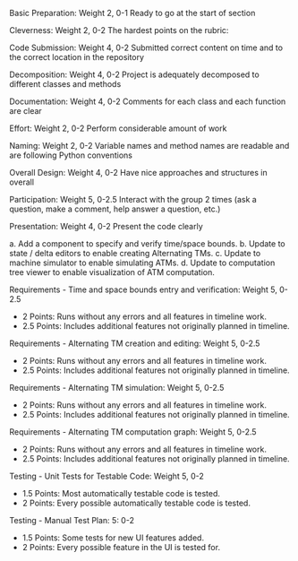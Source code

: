 Basic Preparation: Weight 2, 0-1
Ready to go at the start of section

Cleverness: Weight 2, 0-2
The hardest points on the rubric: 

Code Submission: Weight 4, 0-2
Submitted correct content on time and to the correct location in the repository

Decomposition: Weight 4, 0-2
Project is adequately decomposed to different classes and methods

Documentation: Weight 4, 0-2
Comments for each class and each function are clear

Effort: Weight 2, 0-2
Perform considerable amount of work

Naming: Weight 2, 0-2
Variable names and method names are readable and are following Python conventions

Overall Design: Weight 4, 0-2
Have nice approaches and structures in overall

Participation: Weight 5, 0-2.5
Interact with the group 2 times (ask a question, make a comment, help answer a question, etc.)

Presentation: Weight 4, 0-2
Present the code clearly

a.	Add a component to specify and verify time/space bounds.
b.	Update to state / delta editors to enable creating Alternating TMs.
c.	Update to machine simulator to enable simulating ATMs.
d.	Update to computation tree viewer to enable visualization of ATM computation.


Requirements - Time and space bounds entry and verification: Weight 5, 0-2.5
 * 2 Points: Runs without any errors and all features in timeline work.
 * 2.5 Points: Includes additional features not originally planned in timeline.

Requirements - Alternating TM creation and editing: Weight 5, 0-2.5
 * 2 Points: Runs without any errors and all features in timeline work.
 * 2.5 Points: Includes additional features not originally planned in timeline.

Requirements - Alternating TM simulation: Weight 5, 0-2.5
 * 2 Points: Runs without any errors and all features in timeline work.
 * 2.5 Points: Includes additional features not originally planned in timeline.

Requirements - Alternating TM computation graph: Weight 5, 0-2.5
 * 2 Points: Runs without any errors and all features in timeline work.
 * 2.5 Points: Includes additional features not originally planned in timeline.

Testing - Unit Tests for Testable Code: Weight 5, 0-2
 * 1.5 Points: Most automatically testable code is tested.
 * 2 Points: Every possible automatically testable code is tested.

Testing - Manual Test Plan: 5: 0-2
 * 1.5 Points: Some tests for new UI features added.
 * 2 Points: Every possible feature in the UI is tested for.
